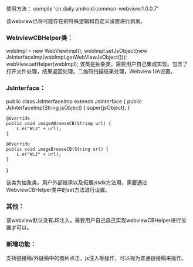 使用方法： compile 'cn.daily.android:common-webview:1.0.0.7'

该webview已将可能存在的特殊逻辑和自定义设置进行剥离。



### WebviewCBHelper类：
 webImpl = new WebViewImpl();
 webImpl.setJsObject(new JsInterfaceImp(webImpl.getWebViewJsObject()));
 webView.setHelper(webImpl);
该类是抽象类，需要用户自己集成实现。包含了打开文件处理，结果返回处理，二维码扫描结果处理，Webview UA设置。

### JsInterface：

public class JsInterfaceImp extends JsInterface {
    public JsInterfaceImp(String jsObject) {
        super(jsObject);
    }

    @Override
    public void imageABrowseCB(String url) {
        L.e("WLJ" + url);
    }

    @Override
    public void imageBrowseCB(String url) {
        L.e("WLJ" + url);
    }


}

该类为抽象类，用户外部继承以及拓展jssdk方法用，需要通过WebviewCBHelper类中的set方法进行设置。

### 其他：
该webview默认没有JS注入，需要用户自己自己实现webviewCBHelper进行设置才可以。

### 新增功能：
支持链接稿/外链稿中的图片点击，js注入等操作，可以视为普通链接稿来操作。


